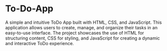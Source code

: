 # To-Do-App
A simple and intuitive ToDo App built with HTML, CSS, and JavaScript. This application allows users to create, manage, and organize their tasks in an easy-to-use interface. The project showcases the use of HTML for structuring content, CSS for styling, and JavaScript for creating a dynamic and interactive ToDo experience.
